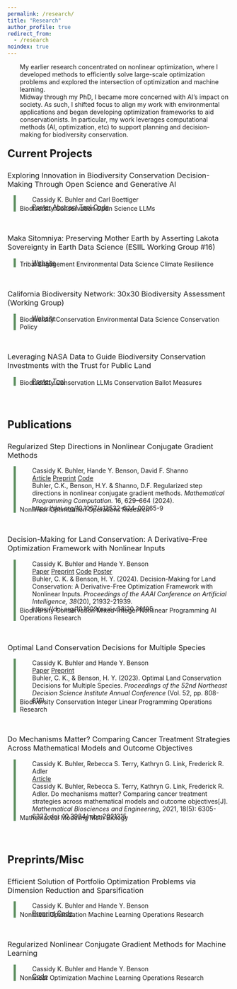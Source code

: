 ```yaml
---
permalink: /research/
title: "Research"
author_profile: true
redirect_from:
  - /research
noindex: true
---
```


<style type='text/css'>
  h2 {
    font-size: 24px;
    margin-bottom: -1em;
    font-weight: bold;

  }

  h3 {
    margin-top: 3em;
    font-weight: normal;
  }

  p {
    margin-left: 2em;
    margin-bottom: -1em;
  }

  .container {
    position: relative;
    margin-left: 2em;
    margin-top: 15px;
  }
  h2:nth-of-type(2),
  h2:nth-of-type(3) {
    margin-top: 3em;
}
  .vertical {
    border-left: 5px solid #609162;
    height: 100%;
    position: absolute;
    margin-left: -1em;
    margin-top: -1px;
    display: inline-block;
  }

  br {
    line-height: 200%;
  }

</style>

My earlier research concentrated on nonlinear optimization, where I developed methods to efficiently solve large-scale optimization problems and explored the intersection of optimization and machine learning.

Midway through my PhD, I became more concerned with AI’s impact on society. As such, I shifted focus to align my work with environmental applications and began developing optimization frameworks to aid conservationists. In particular, my work leverages computational methods (AI, optimization, etc) to support planning and decision-making for biodiversity conservation.



## Current Projects 

### Exploring Innovation in Biodiversity Conservation Decision-Making Through Open Science and Generative AI

<div class="container">
  <div class="vertical"></div>
  <p>Cassidy K. Buhler and Carl Boettiger</p>
  <p>
<a href="/files/AGU24_poster_web_accessible.pdf" target="_blank" rel="noopener noreferrer" class="btn--research">Poster</a>
    <a href="https://agu.confex.com/agu/agu24/meetingapp.cgi/Paper/1639129" target="_blank" rel="noopener noreferrer" class="btn--research">Abstract</a>
<a href="https://huggingface.co/spaces/boettiger-lab/ca-30x30" target="_blank" rel="noopener noreferrer" class="btn--research">Tool</a>
<a href="https://huggingface.co/spaces/boettiger-lab/ca-30x30/tree/main" target="_blank" rel="noopener noreferrer" class="btn--research">Code</a>
  </p>
  <div class="tags">
    <span class="tag">Biodiversity Conservation</span>
    <span class="tag">Open Science</span>
    <span class="tag">LLMs</span>
  </div>
</div>

### Maka Sitomniya: Preserving Mother Earth by Asserting Lakota Sovereignty in Earth Data Science (ESIIL Working Group #16)

<div class="container">
  <div class="vertical"></div>
  <p>
<a href="https://cu-esiil.github.io/Maka-Sitomniya/" target="_blank" rel="noopener noreferrer" class="btn--research">Website</a>
  </p>
  <div class="tags">
    <span class="tag">Tribal Engagement</span>
    <span class="tag">Environmental Data Science</span>
    <span class="tag">Climate Resilience</span>

  </div>
</div>

### California Biodiversity Network: 30x30 Biodiversity Assessment (Working Group) 

<div class="container">
  <div class="vertical"></div>
  <p>
<a href="https://cabiodiversitynetwork.org/30x30-partnership/" target="_blank" rel="noopener noreferrer" class="btn--research">Website</a>
  </p>
  <div class="tags">
    <span class="tag">Biodiversity Conservation</span>
    <span class="tag">Environmental Data Science</span>
    <span class="tag">Conservation Policy</span>
  </div>
</div>

### Leveraging NASA Data to Guide Biodiversity Conservation Investments with the Trust for Public Land

<div class="container">
  <div class="vertical"></div>
  <p>
<a href="/files/BDEC2025_poster.pdf" target="_blank" rel="noopener noreferrer" class="btn--research">Poster</a>
<a href="https://huggingface.co/spaces/boettiger-lab/tpl" target="_blank" rel="noopener noreferrer" class="btn--research">Tool</a>
  </p>
  <div class="tags">
    <span class="tag">Biodiversity Conservation</span>
    <span class="tag">LLMs</span>
    <span class="tag">Conservation Ballot Measures</span>
  </div>
</div>

## Publications


### Regularized Step Directions in Nonlinear Conjugate Gradient Methods

<div class="container">
  <div class="vertical"></div>
  <p>Cassidy K. Buhler, Hande Y. Benson, David F. Shanno</p>
  <p>
<a href="https://link.springer.com/article/10.1007/s12532-024-00265-9" target="_blank" rel="noopener noreferrer" class="btn--research">Article</a>
    <a href="https://arxiv.org/abs/2110.06308" target="_blank" rel="noopener noreferrer" class="btn--research">Preprint</a>
    <a href="https://github.com/cassiebuhler/ConminCG/tree/c-implementation" target="_blank" rel="noopener noreferrer" class="btn--research">Code</a>
  </p>
  <p>Buhler, C.K., Benson, H.Y. & Shanno, D.F. Regularized step directions in nonlinear conjugate gradient methods. <i>Mathematical Programming Computation.</I> 16, 629–664 (2024). https://doi.org/10.1007/s12532-024-00265-9</p>
  <div class="tags">
    <span class="tag">Nonlinear Optimization</span>
    <span class="tag">Operations Research</span>
  </div>
</div>






### Decision-Making for Land Conservation: A Derivative-Free Optimization Framework with Nonlinear Inputs

<div class="container">
  <div class="vertical"></div>
  <p>Cassidy K. Buhler and Hande Y. Benson</p>
  <p>
    <a href="https://doi.org/10.1609/aaai.v38i20.30195" target="_blank" rel="noopener noreferrer" class="btn--research">Paper</a>
    <a href="https://arxiv.org/abs/2308.11549" target="_blank" rel="noopener noreferrer" class="btn--research">Preprint</a>
    <a href="https://github.com/cassiebuhler/conservation-dfo" target="_blank" rel="noopener noreferrer" class="btn--research">Code</a>
    <a href="/files/AAAI24_Poster.pdf" target="_blank" rel="noopener noreferrer" class="btn--research">Poster</a>
  </p>
  <p>Buhler, C. K. & Benson, H. Y. (2024). Decision-Making for Land Conservation: A Derivative-Free Optimization Framework with Nonlinear Inputs. <i>Proceedings of the AAAI Conference on Artificial Intelligence, 38</i>(20), 21932-21939. https://doi.org/10.1609/aaai.v38i20.30195</p>
  <div class="tags">
    <span class="tag">Biodiversity Conservation</span>
    <span class="tag">Mixed-Integer Nonlinear Programming</span>
    <span class="tag">AI</span>
    <span class="tag">Operations Research</span>
  </div>
</div>

### Optimal Land Conservation Decisions for Multiple Species

<div class="container">
  <div class="vertical"></div>
  <p>Cassidy K. Buhler and Hande Y. Benson</p>
  <p>
    <a href="https://nedsi.decisionsciences.org/wp-content/uploads/sites/5/2024/01/3134_ExOrdo-nedsi2023-Version-4.pdf" target="_blank" rel="noopener noreferrer" class="btn--research">Paper</a>
    <a href="https://arxiv.org/abs/2307.11863" target="_blank" rel="noopener noreferrer" class="btn--research">Preprint</a>

  </p>
  <p>Buhler, C. K., & Benson, H. Y. (2023). Optimal Land Conservation Decisions for Multiple Species. <i>Proceedings of the 52nd Northeast Decision Science Institute Annual Conference</i> (Vol. 52, pp. 808-816).</p>
  <div class="tags">
    <span class="tag">Biodiversity Conservation</span>
    <span class="tag">Integer Linear Programming</span>
    <span class="tag">Operations Research</span>
  </div>
</div>

### Do Mechanisms Matter? Comparing Cancer Treatment Strategies Across Mathematical Models and Outcome Objectives

<div class="container">
  <div class="vertical"></div>
  <p>Cassidy K. Buhler, Rebecca S. Terry, Kathryn G. Link, Frederick R. Adler</p>
  <p>
    <a href="https://www.aimspress.com/article/doi/10.3934/mbe.2021315" target="_blank" rel="noopener noreferrer" class="btn--research">Article</a>
  </p>
  <p>Cassidy K. Buhler, Rebecca S. Terry, Kathryn G. Link, Frederick R. Adler. Do mechanisms matter? Comparing cancer treatment strategies across mathematical models and outcome objectives[J]. <i>Mathematical Biosciences and Engineering</i>, 2021, 18(5): 6305-6327. doi: 10.3934/mbe.2021315</p>
  <div class="tags">
    <span class="tag">Mathematical Modeling</span>
    <span class="tag">Math Biology</span>
  </div>
</div>


## Preprints/Misc


### Efficient Solution of Portfolio Optimization Problems via Dimension Reduction and Sparsification

<div class="container">
  <div class="vertical"></div>
  <p>Cassidy K. Buhler and Hande Y. Benson</p>
  <p>
    <a href="https://arxiv.org/abs/2306.12639" target="_blank" rel="noopener noreferrer" class="btn--research">Preprint</a>
    <a href="https://github.com/cassiebuhler/PODS" target="_blank" rel="noopener noreferrer" class="btn--research">Code</a>
  </p>
  <div class="tags">
    <span class="tag">Nonlinear Optimization</span>
    <span class="tag">Machine Learning</span>
    <span class="tag">Operations Research</span>
  </div>
</div>


### Regularized Nonlinear Conjugate Gradient Methods for Machine Learning

<div class="container">
  <div class="vertical"></div>
  <p>Cassidy K. Buhler and Hande Y. Benson</p>
  <p>
    <a href="https://github.com/cassiebuhler/ConminCG" target="_blank" rel="noopener noreferrer" class="btn--research">Code</a>
  </p>
  <div class="tags">
    <span class="tag">Nonlinear Optimization</span>
    <span class="tag">Machine Learning</span>
    <span class="tag">Operations Research</span>
  </div>
</div>

